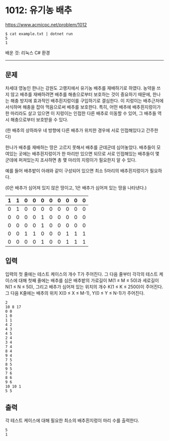 # 1012: 유기농 배추

https://www.acmicpc.net/problem/1012

```
$ cat example.txt | dotnet run
5
1
```

배운 것: 리눅스 C# 환경

---

## 문제

차세대 영농인 한나는 강원도 고랭지에서 유기농 배추를 재배하기로 하였다. 농약을
쓰지 않고 배추를 재배하려면 배추를 해충으로부터 보호하는 것이 중요하기 때문에,
한나는 해충 방지에 효과적인 배추흰지렁이를 구입하기로 결심한다. 이 지렁이는
배추근처에 서식하며 해충을 잡아 먹음으로써 배추를 보호한다. 특히, 어떤 배추에
배추흰지렁이가 한 마리라도 살고 있으면 이 지렁이는 인접한 다른 배추로 이동할 수
있어, 그 배추들 역시 해충으로부터 보호받을 수 있다.

(한 배추의 상하좌우 네 방향에 다른 배추가 위치한 경우에 서로 인접해있다고
간주한다)

한나가 배추를 재배하는 땅은 고르지 못해서 배추를 군데군데 심어놓았다. 배추들이
모여있는 곳에는 배추흰지렁이가 한 마리만 있으면 되므로 서로 인접해있는 배추들이
몇 군데에 퍼져있는지 조사하면 총 몇 마리의 지렁이가 필요한지 알 수 있다.

예를 들어 배추밭이 아래와 같이 구성되어 있으면 최소 5마리의 배추흰지렁이가
필요하다.

(0은 배추가 심어져 있지 않은 땅이고, 1은 배추가 심어져 있는 땅을 나타낸다.)

| 1 | 1 | 0 | 0 | 0 | 0 | 0 | 0 | 0 | 0 |
|---|---|---|---|---|---|---|---|---|---|
| 0 | 1 | 0 | 0 | 0 | 0 | 0 | 0 | 0 | 0 |
| 0 | 0 | 0 | 0 | 1 | 0 | 0 | 0 | 0 | 0 |
| 0 | 0 | 0 | 0 | 1 | 0 | 0 | 0 | 0 | 0 |
| 0 | 0 | 1 | 1 | 0 | 0 | 0 | 1 | 1 | 1 |
| 0 | 0 | 0 | 0 | 1 | 0 | 0 | 1 | 1 | 1 |

## 입력

입력의 첫 줄에는 테스트 케이스의 개수 T가 주어진다. 그 다음 줄부터 각각의
테스트 케이스에 대해 첫째 줄에는 배추를 심은 배추밭의 가로길이 M(1 ≤ M ≤ 50)과
세로길이 N(1 ≤ N ≤ 50), 그리고 배추가 심어져 있는 위치의 개수 K(1 ≤ K ≤ 2500)이
주어진다. 그 다음 K줄에는 배추의 위치 X(0 ≤ X ≤ M-1), Y(0 ≤ Y ≤ N-1)가
주어진다.

```
2
10 8 17
0 0
1 0
1 1
4 2
4 3
4 5
2 4
3 4
7 4
8 4
9 4
7 5
8 5
9 5
7 6
8 6
9 6
10 10 1
5 5
```

## 출력

각 테스트 케이스에 대해 필요한 최소의 배추흰지렁이 마리 수를 출력한다.

```
5
1
```

